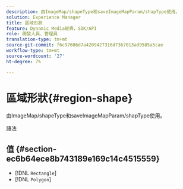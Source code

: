 ```yaml
---
description: 由ImageMap/shapeType和saveImageMapParam/shapType使用。
solution: Experience Manager
title: 區域形狀
feature: Dynamic Media經典，SDK/API
role: 開發人員、管理員
translation-type: tm+mt
source-git-commit: f6c97606d7a4209427316d7367013ad9585a5cae
workflow-type: tm+mt
source-wordcount: '27'
ht-degree: 7%

---
```



# 區域形狀{#region-shape}

由ImageMap/shapeType和saveImageMapParam/shapType使用。

語法

## 值 {#section-ec6b64ece8b743189e169c14c4515559}

* [!DNL `Rectangle`]
* [!DNL `Polygon`]

